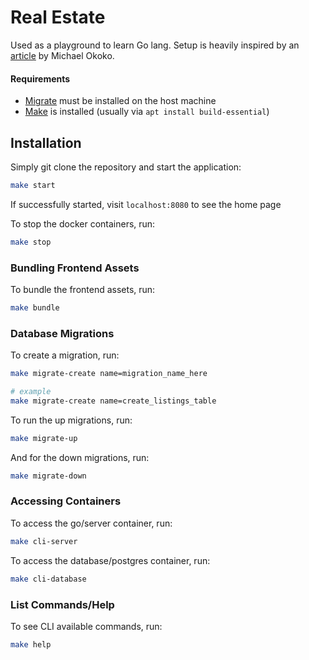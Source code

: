 # Real Estate

Used as a playground to learn Go lang. Setup is heavily inspired by an [article](https://blog.logrocket.com/how-to-build-a-restful-api-with-docker-postgresql-and-go-chi/) by Michael Okoko.

#### Requirements

- [Migrate](https://github.com/golang-migrate/migrate) must be installed on the host machine
- [Make](https://www.tutorialspoint.com/unix_commands/make.htm) is installed (usually via `apt install build-essential`)


## Installation

Simply git clone the repository and start the application:

```bash
make start
```

If successfully started, visit `localhost:8080` to see the home page

To stop the docker containers, run:

```bash
make stop
```

### Bundling Frontend Assets

To bundle the frontend assets, run:

```bash
make bundle
```

### Database Migrations

To create a migration, run:

```bash
make migrate-create name=migration_name_here

# example
make migrate-create name=create_listings_table
```

To run the up migrations, run:

```bash
make migrate-up
```

And for the down migrations, run:

```bash
make migrate-down
```

### Accessing Containers

To access the go/server container, run:

```bash
make cli-server
```

To access the database/postgres container, run:

```bash
make cli-database
```

### List Commands/Help

To see CLI available commands, run:

```bash
make help
```
